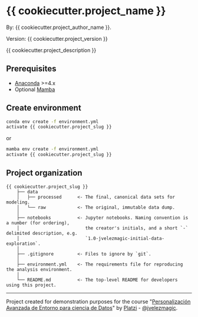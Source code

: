 # {{ cookiecutter.project_name }} 

By: {{ cookiecutter.project_author_name }}.

Version: {{ cookiecutter.project_version }}

{{ cookiecutter.project_description }}

## Prerequisites

- [Anaconda](https://www.anaconda.com/download/) >=4.x
- Optional [Mamba](https://mamba.readthedocs.io/en/latest/)

## Create environment

```bash
conda env create -f environment.yml
activate {{ cookiecutter.project_slug }}
```

or 

```bash
mamba env create -f environment.yml
activate {{ cookiecutter.project_slug }}
```

## Project organization

    {{ cookiecutter.project_slug }}
        ├── data
        │   ├── processed      <- The final, canonical data sets for modeling.
        │   └── raw            <- The original, immutable data dump.
        │
        ├── notebooks          <- Jupyter notebooks. Naming convention is a number (for ordering),
        │                         the creator's initials, and a short `-` delimited description, e.g.
        │                         `1.0-jvelezmagic-initial-data-exploration`.
        │
        ├── .gitignore         <- Files to ignore by `git`.
        │
        ├── environment.yml    <- The requirements file for reproducing the analysis environment.
        │
        └── README.md          <- The top-level README for developers using this project.

---
Project created for demonstration purposes for the course "[Personalización Avanzada de Entorno para ciencia de Datos]()" by [Platzi](https://platzi.com/) - [@jvelezmagic](https://jvelezmagic.com/).
